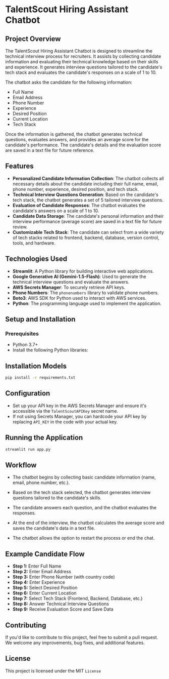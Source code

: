 # TalentScout Hiring Assistant Chatbot

## Project Overview

The TalentScout Hiring Assistant Chatbot is designed to streamline the technical interview process for recruiters. It assists by collecting candidate information and evaluating their technical knowledge based on their skills and experience. It generates interview questions tailored to the candidate's tech stack and evaluates the candidate's responses on a scale of 1 to 10.

The chatbot asks the candidate for the following information:

- Full Name
- Email Address
- Phone Number
- Experience
- Desired Position
- Current Location
- Tech Stack

Once the information is gathered, the chatbot generates technical questions, evaluates answers, and provides an average score for the candidate's performance. The candidate's details and the evaluation score are saved in a text file for future reference.

## Features

- **Personalized Candidate Information Collection**: The chatbot collects all necessary details about the candidate including their full name, email, phone number, experience, desired position, and tech stack.
- **Technical Interview Questions Generation**: Based on the candidate's tech stack, the chatbot generates a set of 5 tailored interview questions.
- **Evaluation of Candidate Responses**: The chatbot evaluates the candidate's answers on a scale of 1 to 10.
- **Candidate Data Storage**: The candidate's personal information and their interview performance (average score) are saved in a text file for future review.
- **Customizable Tech Stack**: The candidate can select from a wide variety of tech stacks related to frontend, backend, database, version control, tools, and hardware.

## Technologies Used

- **Streamlit**: A Python library for building interactive web applications.
- **Google Generative AI (Gemini-1.5-Flash)**: Used to generate the technical interview questions and evaluate the answers.
- **AWS Secrets Manager**: To securely retrieve API keys.
- **Phone Numbers**: The `phonenumbers` library to validate phone numbers.
- **Boto3**: AWS SDK for Python used to interact with AWS services.
- **Python**: The programming language used to implement the application.

## Setup and Installation

### Prerequisites

- Python 3.7+
- Install the following Python libraries:

## Installation Models

```bash
pip install -r requirements.txt
```

## Configuration

- Set up your API key in the AWS Secrets Manager and ensure it's accessible via the `TalentScoutAPIKey` secret name.
- If not using Secrets Manager, you can hardcode your API key by replacing `API_KEY` in the code with your actual key.

## Running the Application

```bash
streamlit run app.py
```

## Workflow

- The chatbot begins by collecting basic candidate information (name, email, phone number, etc.).

- Based on the tech stack selected, the chatbot generates interview questions tailored to the candidate's skills.

- The candidate answers each question, and the chatbot evaluates the responses.

- At the end of the interview, the chatbot calculates the average score and saves the candidate's data in a text file.

- The chatbot allows the option to restart the process or end the chat.

## Example Candidate Flow
- **Step 1:** Enter Full Name
- **Step 2:** Enter Email Address
- **Step 3:** Enter Phone Number (with country code)
- **Step 4:** Enter Experience
- **Step 5:** Select Desired Position
- **Step 6:** Enter Current Location
- **Step 7:** Select Tech Stack (Frontend, Backend, Database, etc.)
- **Step 8:** Answer Technical Interview Questions
- **Step 9:** Receive Evaluation Score and Save Data

## Contributing

If you'd like to contribute to this project, feel free to submit a pull request. We welcome any improvements, bug fixes, and additional features.

## License

This project is licensed under the MIT `License`